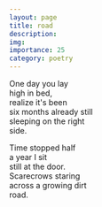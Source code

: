 ```yaml
---
layout: page
title: road
description: 
img:
importance: 25
category: poetry
---
```


One day you lay <br/>
high in bed, <br/>
realize it's been <br/>
six months already still <br/>
sleeping on the right <br/>
side.

Time stopped half <br/>
a year I sit <br/>
still at the door. <br/>
Scarecrows staring  <br/>
across a growing dirt <br/>
road.
